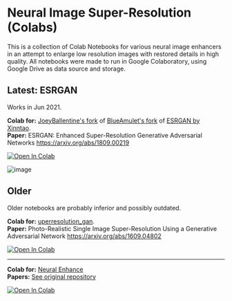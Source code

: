 # Neural Image Super-Resolution (Colabs)

This is a collection of Colab Notebooks for various neural image enhancers in an attempt to enlarge low resolution images with restored details in high quality. All notebooks were made to run in Google Colaboratory, using Google Drive as data source and storage.

## Latest: ESRGAN

Works in Jun 2021.

**Colab for:** [JoeyBallentine's fork](https://github.com/JoeyBallentine/ESRGAN) of [BlueAmulet's fork](https://github.com/BlueAmulet/ESRGAN) of [ESRGAN by Xinntao](https://github.com/xinntao/ESRGAN). <br>
**Paper:** ESRGAN: Enhanced Super-Resolution Generative Adversarial Networks https://arxiv.org/abs/1809.00219

[![Open In Colab](https://colab.research.google.com/assets/colab-badge.svg)](https://colab.research.google.com/github/olaviinha/NeuralImageSuperResolution/blob/master/SuperRes_ESRGAN_v2.ipynb)

![image](https://user-images.githubusercontent.com/50331907/123541722-97416b80-d74e-11eb-9f50-8451100840d6.png)

## Older

Older notebooks are probably inferior and possibly outdated.

**Colab for:** [uperresolution_gan](https://github.com/fukumame/superresolution_gan). <br>
**Paper:** Photo-Realistic Single Image Super-Resolution Using a Generative Adversarial Network https://arxiv.org/abs/1609.04802

[![Open In Colab](https://colab.research.google.com/assets/colab-badge.svg)](https://colab.research.google.com/github/olaviinha/NeuralImageSuperResolution/blob/master/image_superres.ipynb) 

---

**Colab for:** [Neural Enhance](https://github.com/alexjc/neural-enhance) <br>
**Papers:** [See original repository](https://github.com/alexjc/neural-enhance#3-background--research)

[![Open In Colab](https://colab.research.google.com/assets/colab-badge.svg)](https://colab.research.google.com/github/olaviinha/NeuralImageSuperResolution/blob/master/neural_enhance.ipynb) <br>





